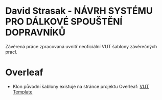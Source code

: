 # David Strasak - NÁVRH SYSTÉMU PRO DÁLKOVÉ SPOUŠTĚNÍ DOPRAVNÍKŮ
Závěrená práce zpracovaná uvnitř neoficiální VUT šablony závěrečných prací. 

# Overleaf
* Klon původní šablony existuje na stránce projektu Overleaf: [VUT Template](https://www.overleaf.com/read/tpzfxwqztqxd)
